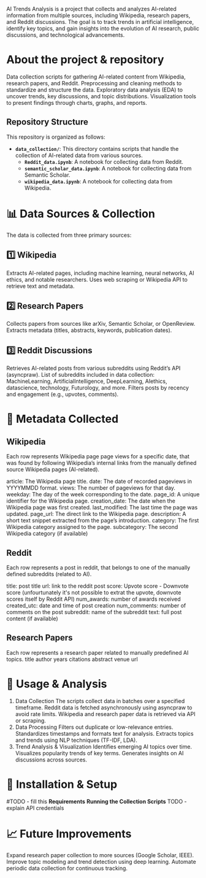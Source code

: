 AI Trends Analysis is a project that collects and analyzes AI-related information from multiple sources, including Wikipedia, research papers, and Reddit discussions. The goal is to track trends in artificial intelligence, identify key topics, and gain insights into the evolution of AI research, public discussions, and technological advancements.

# About the project & repository

Data collection scripts for gathering AI-related content from Wikipedia, research papers, and Reddit.
Preprocessing and cleaning methods to standardize and structure the data.
Exploratory data analysis (EDA) to uncover trends, key discussions, and topic distributions.
Visualization tools to present findings through charts, graphs, and reports.

## Repository Structure
This repository is organized as follows:

- **`data_collection/`**: This directory contains scripts that handle the collection of AI-related data from various sources.
  - **`Reddit_data.ipynb`**: A notebook for collecting data from Reddit.
  - **`semantic_scholar_data.ipynb`**: A notebook for collecting data from Semantic Scholar.
  - **`wikipedia_data.ipynb`**: A notebook for collecting data from Wikipedia.



# 📊 Data Sources & Collection
The data is collected from three primary sources:

## 1️⃣ Wikipedia
Extracts AI-related pages, including machine learning, neural networks, AI ethics, and notable researchers.
Uses web scraping or Wikipedia API to retrieve text and metadata.
## 2️⃣ Research Papers
Collects papers from sources like arXiv, Semantic Scholar, or OpenReview.
Extracts metadata (titles, abstracts, keywords, publication dates).
## 3️⃣ Reddit Discussions
Retrieves AI-related posts from various subreddits using Reddit’s API (asyncpraw).
List of subreddits included in data collection:
MachineLearning, ArtificialIntelligence, DeepLearning, AIethics, datascience, technology, Futurology, and more.
Filters posts by recency and engagement (e.g., upvotes, comments).

# 📑 Metadata Collected

## Wikipedia
Each row represents Wikipedia page page views for a specific date, that was found by following Wikipedia’s internal links from the manually defined source Wikipedia pages (AI-related). 

article: The Wikipedia page title.
date: The date of recorded pageviews in YYYYMMDD format.
views: The number of pageviews for that day.
weekday: The day of the week corresponding to the date.
page_id: A unique identifier for the Wikipedia page.
creation_date: The date when the Wikipedia page was first created.
last_modified: The last time the page was updated.
page_url: The direct link to the Wikipedia page.
description: A short text snippet extracted from the page’s introduction.
category: The first Wikipedia category assigned to the page.
subcategory: The second Wikipedia category (if available)

## Reddit
Each row represents a post in reddit, that belongs to one of the manually defined subreddits (related to AI).

title: post title
url: link to the reddit post 
score: Upvote score - Downvote score (unfourtunately it's not possible to extrat the upvote, downvote scores itself by Reddit API)
num_awards: number of awards received
created_utc: date and time of post creation
num_comments: number of comments on the post
subreddit: name of the subreddit
text: full post content (if available)

## Research Papers
Each row represents a research paper related to manually predefined AI topics.
title
author
years
citations
abstract 
venue
url

# 🚀 Usage & Analysis
1. Data Collection
The scripts collect data in batches over a specified timeframe.
Reddit data is fetched asynchronously using asyncpraw to avoid rate limits.
Wikipedia and research paper data is retrieved via API or scraping.
2. Data Processing
Filters out duplicate or low-relevance entries.
Standardizes timestamps and formats text for analysis.
Extracts topics and trends using NLP techniques (TF-IDF, LDA).
3. Trend Analysis & Visualization
Identifies emerging AI topics over time.
Visualizes popularity trends of key terms.
Generates insights on AI discussions across sources.

# 📌 Installation & Setup

#TODO - fill this
**Requirements**
**Running the Collection Scripts** TODO - explain API credentials

# 📈 Future Improvements
Expand research paper collection to more sources (Google Scholar, IEEE).
Improve topic modeling and trend detection using deep learning.
Automate periodic data collection for continuous tracking.
